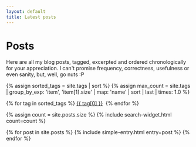 ```yaml
---
layout: default
title: Latest posts
---
```


# Posts

Here are all my blog posts, tagged, excerpted and ordered chronologically for your appreciation. I can't promise frequency, correctness, usefulness or even sanity, but, well, go nuts :P

{% assign sorted_tags = site.tags | sort %}
{% assign max_count = site.tags | group_by_exp: 'item', 'item[1].size' | map: 'name' | sort | last | times: 1.0 %}
<p class='tag-cloud'>
{% for tag in sorted_tags %}
  <a href='#{{ tag[0] }}' class='tag tag-size-{{ tag[1].size | divided_by: max_count | times: 7 | round }}'>{{ tag[0] }}</a>&nbsp;
{% endfor %}
</p>

{% assign count = site.posts.size %}
{% include search-widget.html count=count %}

<dl>
{% for post in site.posts %}
  {% include simple-entry.html entry=post %}
{% endfor %}
</dl>
